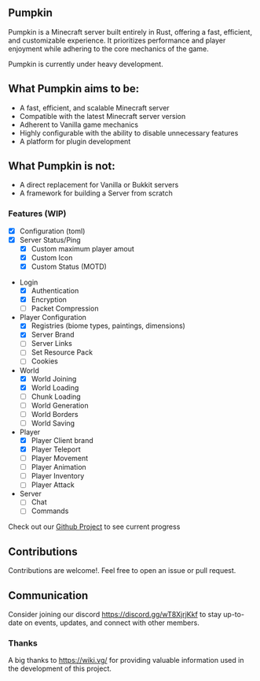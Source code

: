 ## Pumpkin
Pumpkin is a Minecraft server built entirely in Rust, offering a fast, efficient, 
and customizable experience. It prioritizes performance and player enjoyment while adhering to the core mechanics of the game.

Pumpkin is currently under heavy development.

## What Pumpkin aims to be:
- A fast, efficient, and scalable Minecraft server
- Compatible with the latest Minecraft server version
- Adherent to Vanilla game mechanics
- Highly configurable with the ability to disable unnecessary features
- A platform for plugin development

## What Pumpkin is not:
- A direct replacement for Vanilla or Bukkit servers
- A framework for building a Server from scratch

### Features (WIP)
- [x] Configuration (toml)
- [x] Server Status/Ping
  - [x] Custom maximum player amout
  - [x] Custom Icon
  - [x] Custom Status (MOTD)
- Login
  - [x] Authentication
  - [x] Encryption
  - [ ] Packet Compression
- Player Configuration
  - [x] Registries (biome types, paintings, dimensions)
  - [x] Server Brand
  - [ ] Server Links
  - [ ] Set Resource Pack
  - [ ] Cookies
- World 
  - [x] World Joining
  - [x] World Loading
  - [ ] Chunk Loading
  - [ ] World Generation
  - [ ] World Borders
  - [ ] World Saving
- Player
  - [x] Player Client brand
  - [x] Player Teleport
  - [ ] Player Movement
  - [ ] Player Animation
  - [ ] Player Inventory
  - [ ] Player Attack
- Server
  - [ ] Chat
  - [ ] Commands

Check out our [Github Project](https://github.com/users/Snowiiii/projects/12/views/1) to see current progress

## Contributions
Contributions are welcome!. Feel free to open an issue or pull request.

## Communication
Consider joining our discord https://discord.gg/wT8XjrjKkf to stay up-to-date on events, updates, and connect with other members.

### Thanks
A big thanks to https://wiki.vg/ for providing valuable information used in the development of this project.
